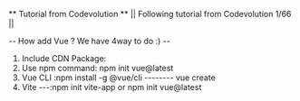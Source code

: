 ** Tutorial from Codevolution **
|| Following tutorial from Codevolution 1/66 ||

-- How add Vue ? We have 4way to do :) --

1. Include CDN Package: <script src="https://unpkg.com/vue@3/dist/vue.global.js"></script>
2. Use npm command: npm init vue@latest
3. Vue CLI :npm install -g @vue/cli
   -------- vue create <my-project>
4. Vite ---:npm init vite-app <project-name> or npm init vue@latest
